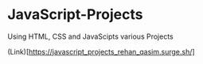 # JavaScript-Projects

Using HTML, CSS and JavaScipts various Projects

(Link)[https://javascript_projects_rehan_qasim.surge.sh/]